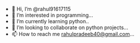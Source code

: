 - 👋 Hi, I’m @rahul91617115
- 👀 I’m interested in programming...
- 🌱 I’m currently learning python..
- 💞️ I’m looking to collaborate on python projects...
- 📫 How to reach me rahulpradeeb40@gmail.com...




<!---
rahul91617115/rahul91617115 is a ✨ special ✨ repository because its `README.md` (this file) appears on your GitHub profile.
You can click the Preview link to take a look at your changes.
--->
